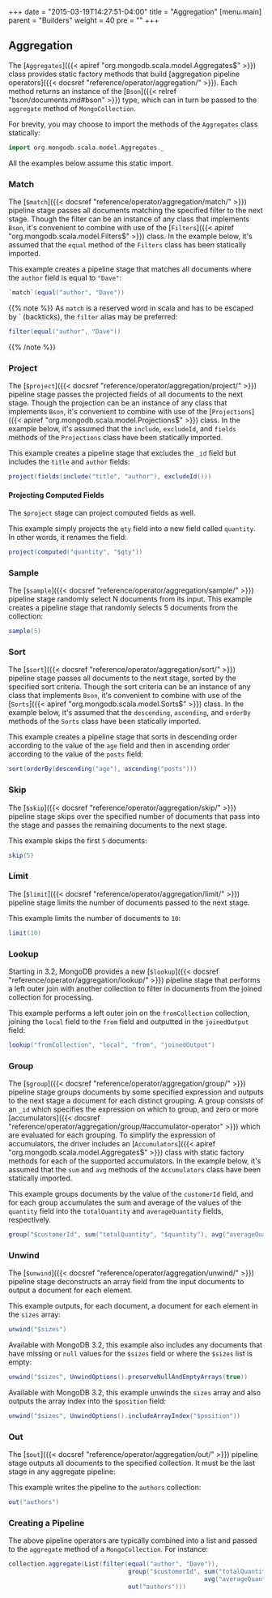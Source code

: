 +++
date = "2015-03-19T14:27:51-04:00"
title = "Aggregation"
[menu.main]
  parent = "Builders"
  weight = 40
  pre = "<i class='fa'></i>"
+++

## Aggregation

The [`Aggregates`]({{< apiref "org.mongodb.scala.model.Aggregates$" >}}) class provides static factory methods that build [aggregation 
pipeline operators]({{< docsref "reference/operator/aggregation/" >}}).  Each method returns an instance of the 
[`Bson`]({{< relref "bson/documents.md#bson" >}}) type, which can in turn be passed to the `aggregate` method of `MongoCollection`.

For brevity, you may choose to import the methods of the `Aggregates` class statically:

```scala
import org.mongodb.scala.model.Aggregates._
```
  
All the examples below assume this static import.
  
### Match
  
The [`$match`]({{< docsref "reference/operator/aggregation/match/" >}}) pipeline stage passes all documents matching the 
specified filter to the next stage.  Though the filter can be an instance of any class that implements `Bson`, it's convenient to 
combine with use of the [`Filters`]({{< apiref "org.mongodb.scala.model.Filters$" >}}) class.  In the example below, it's assumed that the 
`equal` method of the `Filters` class has been statically imported.
  
This example creates a pipeline stage that matches all documents where the `author` field is equal to `"Dave"`:
 
```scala
`match`(equal("author", "Dave"))
```

{{% note %}}
As `match` is a reserved word in scala and has to be escaped by \` (backticks), the `filter` alias may be preferred:

```scala
filter(equal("author", "Dave"))
```
{{% /note %}}

### Project
  
The [`$project`]({{< docsref "reference/operator/aggregation/project/" >}}) pipeline stage passes the projected fields of all 
documents to the next stage.  Though the projection can be an instance of any class that implements `Bson`, it's convenient to combine 
with use of the [`Projections`]({{< apiref "org.mongodb.scala.model.Projections$" >}}) class.  In the example below, it's assumed that the 
`include`, `excludeId`, and `fields` methods of the `Projections` class have been statically imported. 
  
This example creates a pipeline stage that excludes the `_id` field but includes the `title` and `author` fields:
 
```scala
project(fields(include("title", "author"), excludeId()))
```

#### Projecting Computed Fields

The `$project` stage can project computed fields as well.

This example simply projects the `qty` field into a new field called `quantity`.  In other words, it renames the field:
 
```scala
project(computed("quantity", "$qty"))
```

### Sample
The [`$sample`]({{< docsref "reference/operator/aggregation/sample/" >}}) pipeline stage randomly select N documents from its input.
This example creates a pipeline stage that randomly selects 5 documents from the collection:

```scala
sample(5)
```

### Sort
  
The [`$sort`]({{< docsref "reference/operator/aggregation/sort/" >}}) pipeline stage passes all documents to the next stage, 
sorted by the specified sort criteria. Though the sort criteria can be an instance of any class that implements `Bson`, it's convenient to 
combine with use of the [`Sorts`]({{< apiref "org.mongodb.scala.model.Sorts$" >}}) class.  In the example below, it's assumed that the 
`descending`, `ascending`, and `orderBy` methods of the `Sorts` class have been statically imported.
  
This example creates a pipeline stage that sorts in descending order according to the value of the `age` field and then in ascending order 
according to the value of the `posts` field:
 
```scala
sort(orderBy(descending("age"), ascending("posts")))
```

### Skip

The [`$skip`]({{< docsref "reference/operator/aggregation/skip/" >}}) pipeline stage skips over the specified number of 
documents that pass into the stage and passes the remaining documents to the next stage.

This example skips the first `5` documents:

```scala
skip(5)
```

### Limit

The [`$limit`]({{< docsref "reference/operator/aggregation/limit/" >}}) pipeline stage limits the number of documents passed
to the next stage.
  
This example limits the number of documents to `10`:

```scala
limit(10)
```

### Lookup

Starting in 3.2, MongoDB provides a new [`$lookup`]({{< docsref "reference/operator/aggregation/lookup/" >}}) pipeline stage 
that performs a left outer join with another collection to filter in documents from the joined collection for processing.

This example performs a left outer join on the `fromCollection` collection, joining the `local` field to the `from` field and outputted in 
the `joinedOutput` field:

```scala
lookup("fromCollection", "local", "from", "joinedOutput")
```

### Group

The [`$group`]({{< docsref "reference/operator/aggregation/group/" >}}) pipeline stage groups documents by some specified 
expression and outputs to the next stage a document for each distinct grouping.  A group consists of an `_id` which specifies the 
expression on which to group, and zero or more 
[accumulators]({{< docsref "reference/operator/aggregation/group/#accumulator-operator" >}}) which are evaluated for each 
grouping.  To simplify the expression of accumulators, the driver includes an 
[`Accumulators`]({{< apiref "org.mongodb.scala.model.Aggregates$" >}}) class with static factory methods for each of the supported 
accumulators. In the example below, it's assumed that the `sum` and `avg` methods of the `Accumulators` class have been statically 
imported. 
 
This example groups documents by the value of the `customerId` field, and for each group accumulates the sum and average of the values of 
the `quantity` field into the `totalQuantity` and `averageQuantity` fields, respectively. 

```scala
group("$customerId", sum("totalQuantity", "$quantity"), avg("averageQuantity", "$quantity"))
```   

### Unwind

The [`$unwind`]({{< docsref "reference/operator/aggregation/unwind/" >}}) pipeline stage deconstructs an array field from the 
input documents to output a document for each element.

This example outputs, for each document, a document for each element in the `sizes` array:

```scala
unwind("$sizes")
```

Available with MongoDB 3.2, this example also includes any documents that have missing or `null` values for the `$sizes` field or where 
the `$sizes` list is empty:

```scala
unwind("$sizes", UnwindOptions().preserveNullAndEmptyArrays(true))
```

Available with MongoDB 3.2, this example unwinds the `sizes` array and also outputs the array index into the `$position` field:

```scala
unwind("$sizes", UnwindOptions().includeArrayIndex("$position"))
```

### Out

The [`$out`]({{< docsref "reference/operator/aggregation/out/" >}}) pipeline stage outputs all documents to the specified 
collection.  It must be the last stage in any aggregate pipeline:

This example writes the pipeline to the `authors` collection:
     
```scala
out("authors")
```

### Creating a Pipeline

The above pipeline operators are typically combined into a list and passed to the `aggregate` method of a `MongoCollection`.  For instance:

```scala
collection.aggregate(List(filter(equal("author", "Dave")),
                                 group("$customerId", sum("totalQuantity", "$quantity"), 
                                                      avg("averageQuantity", "$quantity")),
                                 out("authors")))
```
